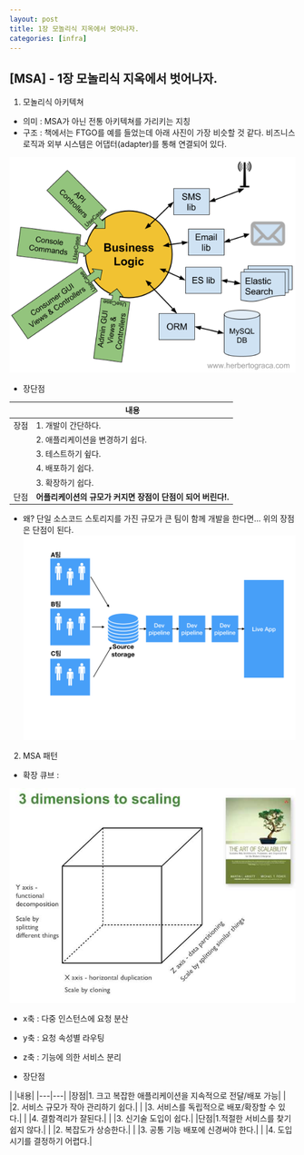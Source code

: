 ```yaml
---
layout: post
title: 1장 모놀리식 지옥에서 벗어나자.
categories: [infra]
---
```


[MSA] - 1장 모놀리식 지옥에서 벗어나자.
---

1. 모놀리식 아키텍쳐
 - 의미 : MSA가 아닌 전통 아키텍쳐를 가리키는 지칭
 - 구조 : 책에서는 FTGO를 예를 들었는데 아래 사진이 가장 비슷할 것 같다.
비즈니스로직과 외부 시스템은 어댑터(adapter)를 통해 연결되어 있다.
 
 ![traditional](../../assets/img/hexagonal-arch-5-traditional2.png) 
 - 장단점
 
 |  |내용|
 |---|---|
 |장점|1. 개발이 간단하다.|
 |  |2. 애플리케이션을 변경하기 쉽다.|
 |  |3. 테스트하기 슆다.|
 |  |4. 배포하기 쉽다.|
 |  |3. 확장하기 쉽다.|
 |단점|**어플리케이션의 규모가 커지면 장점이 단점이 되어 버린다!.**|
 
 - 왜? 단일 소스코드 스토리지를 가진 규모가 큰 팀이 함께 개발을 한다면... 위의 장점은 단점이 된다.
  ![traditional](../../assets/img/traditional_pipeline.png)

2. MSA 패턴

 - 확장 큐브 :
 
 ![aos](../../assets/img/aos.jpg)
 
   - x축 : 다중 인스턴스에 요청 분산
   - y축 : 요청 속성별 라우팅
   - z축 : 기능에 의한 서비스 분리
   
   - 장단점
   
   |  |내용|
    |---|---|
    |장점|1. 크고 복잡한 애플리케이션을 지속적으로 전달/배포 가능|
    |  |2. 서비스 규모가 작아 관리하기 쉽다.|
    |  |3. 서비스를 독립적으로 배포/확장할 수 있다.|
    |  |4. 결함격리가 잘된다.|
    |  |3. 신기술 도입이 쉽다.|
    |단점|1.적절한 서비스를 찾기 쉽지 않다.|
    |  |2. 복잡도가 상승한다.|
        |  |3. 공통 기능 배포에 신경써야 한다.|
        |  |4. 도입시기를 결정하기 어렵다.|